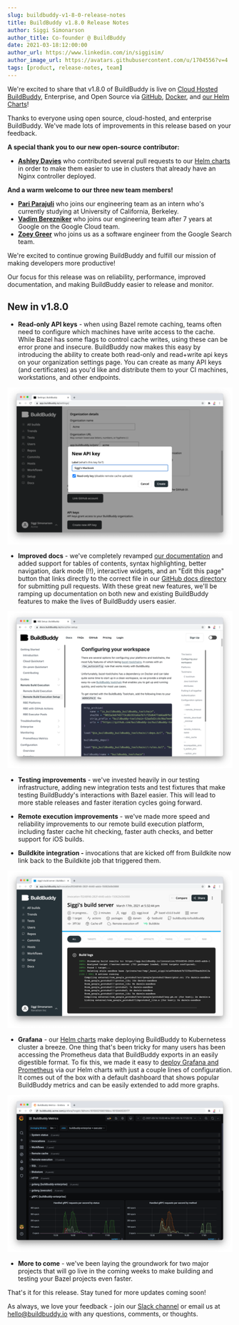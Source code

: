 ```yaml
---
slug: buildbuddy-v1-8-0-release-notes
title: BuildBuddy v1.8.0 Release Notes
author: Siggi Simonarson
author_title: Co-founder @ BuildBuddy
date: 2021-03-18:12:00:00
author_url: https://www.linkedin.com/in/siggisim/
author_image_url: https://avatars.githubusercontent.com/u/1704556?v=4
tags: [product, release-notes, team]
---
```


We're excited to share that v1.8.0 of BuildBuddy is live on [Cloud Hosted BuildBuddy](https://app.buildbuddy.io/), Enterprise, and Open Source via [GitHub](https://github.com/buildbuddy-io/buildbuddy), [Docker](https://github.com/buildbuddy-io/buildbuddy/blob/master/docs/on-prem.md#docker-image), and [our Helm Charts](https://github.com/buildbuddy-io/buildbuddy-helm)!

Thanks to everyone using open source, cloud-hosted, and enterprise BuildBuddy. We've made lots of improvements in this release based on your feedback.

**A special thank you to our new open-source contributor:**

- [**Ashley Davies**](https://github.com/ashleydavies) who contributed several pull requests to our [Helm charts](https://github.com/buildbuddy-io/buildbuddy-helm/) in order to make them easier to use in clusters that already have an Nginx controller deployed.

**And a warm welcome to our three new team members!**

- [**Pari Parajuli**](https://www.linkedin.com/in/pari-parajuli/) who joins our engineering team as an intern who's currently studying at University of California, Berkeley.
- [**Vadim Berezniker**](https://www.linkedin.com/in/vadimberezniker/) who joins our engineering team after 7 years at Google on the Google Cloud team.
- [**Zoey Greer**](https://www.linkedin.com/in/zoey-greer/) who joins us as a software engineer from the Google Search team.

We're excited to continue growing BuildBuddy and fulfill our mission of making developers more productive!

Our focus for this release was on reliability, performance, improved documentation, and making BuildBuddy easier to release and monitor.

## New in v1.8.0

- **Read-only API keys** - when using Bazel remote caching, teams often need to configure which machines have write access to the cache. While Bazel has some flags to control cache writes, using these can be error prone and insecure. BuildBuddy now makes this easy by introducing the ability to create both read-only and read+write api keys on your organization settings page. You can create as many API keys (and certificates) as you'd like and distribute them to your CI machines, workstations, and other endpoints.

![](../static/img/blog/read-only.png)

- **Improved docs** - we've completely revamped [our documentation](https://docs.buildbuddy.io/) and added support for tables of contents, syntax highlighting, better navigation, dark mode (!!), interactive widgets, and an "Edit this page" button that links directly to the correct file in our [GitHub docs directory](https://github.com/buildbuddy-io/buildbuddy/tree/master/docs) for submitting pull requests. With these great new features, we'll be ramping up documentation on both new and existing BuildBuddy features to make the lives of BuildBuddy users easier.

![](../static/img/blog/docsv2.png)

- **Testing improvements** - we've invested heavily in our testing infrastructure, adding new integration tests and test fixtures that make testing BuildBuddy's interactions with Bazel easier. This will lead to more stable releases and faster iteration cycles going forward.

- **Remote execution improvements** - we've made more speed and reliability improvements to our remote build execution platform, including faster cache hit checking, faster auth checks, and better support for iOS builds.

- **Buildkite integration -** invocations that are kicked off from Buildkite now link back to the Buildkite job that triggered them.

![](../static/img/blog/buildkite.png)

- **Grafana** - our [Helm charts](https://github.com/buildbuddy-io/buildbuddy-helm) make deploying BuildBuddy to Kubernetess cluster a breeze. One thing that's been tricky for many users has been accessing the Prometheus data that BuildBuddy exports in an easily digestible format. To fix this, we made it easy to [deploy Grafana and Prometheus](https://github.com/buildbuddy-io/buildbuddy-helm/tree/master/charts/buildbuddy-enterprise#example-with-prometheus--grafana) via our Helm charts with just a couple lines of configuration. It comes out of the box with a default dashboard that shows popular BuildBuddy metrics and can be easily extended to add more graphs.

![](../static/img/blog/grafana.png)

- **More to come** - we've been laying the groundwork for two major projects that will go live in the coming weeks to make building and testing your Bazel projects even faster.

That's it for this release. Stay tuned for more updates coming soon!

As always, we love your feedback - join our [Slack channel](https://slack.buildbuddy.io) or email us at <hello@buildbuddy.io> with any questions, comments, or thoughts.

